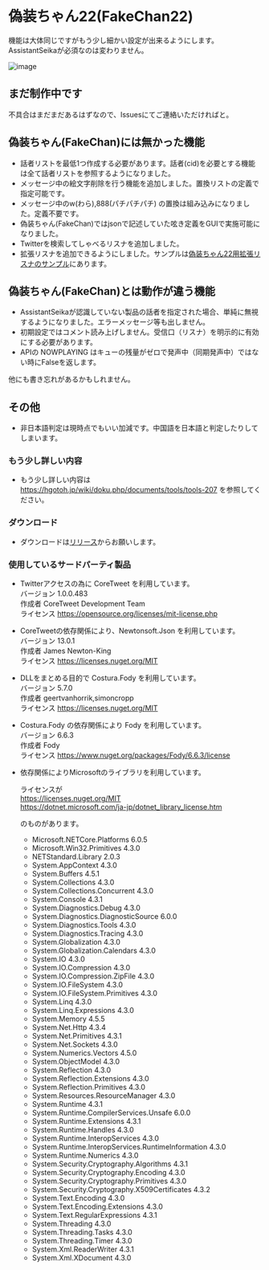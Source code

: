 # 偽装ちゃん22(FakeChan22)

機能は大体同じですがもう少し細かい設定が出来るようにします。AssistantSeikaが必須なのは変わりません。

![image](https://user-images.githubusercontent.com/22530106/192142882-3d7ae2e4-ba15-46a1-a407-dfd9d05569d2.png)

## まだ制作中です

不具合はまだまだあるはずなので、Issuesにてご連絡いただければと。

## 偽装ちゃん(FakeChan)には無かった機能

 - 話者リストを最低1つ作成する必要があります。話者(cid)を必要とする機能は全て話者リストを参照するようになりました。
 - メッセージ中の絵文字削除を行う機能を追加しました。置換リストの定義で指定可能です。
 - メッセージ中のw(わら),888(パチパチパチ) の置換は組み込みになりました。定義不要です。
 - 偽装ちゃん(FakeChan)ではjsonで記述していた呟き定義をGUIで実施可能になりました。
 - Twitterを検索してしゃべるリスナを追加しました。
 - 拡張リスナを追加できるようにしました。サンプルは[偽装ちゃん22用拡張リスナのサンプル](https://github.com/k896951/TaskSampleTask)にあります。

## 偽装ちゃん(FakeChan)とは動作が違う機能

 - AssistantSeikaが認識していない製品の話者を指定された場合、単純に無視するようになりました。エラーメッセージ等も出しません。
 - 初期設定ではコメント読み上げしません。受信口（リスナ）を明示的に有効にする必要があります。
 - APIの NOWPLAYING はキューの残量がゼロで発声中（同期発声中）ではない時にFalseを返します。

他にも書き忘れがあるかもしれません。

## その他

 - 非日本語判定は現時点でもいい加減です。中国語を日本語と判定したりしてしまいます。

### もう少し詳しい内容

 - もう少し詳しい内容は https://hgotoh.jp/wiki/doku.php/documents/tools/tools-207 を参照してください。  

### ダウンロード

 - ダウンロードは[リリース](https://github.com/k896951/FakeChan22/releases)からお願いします。

### 使用しているサードパーティ製品

 - Twitterアクセスの為に CoreTweet を利用しています。  
   バージョン 1.0.0.483  
   作成者     CoreTweet Development Team  
   ライセンス https://opensource.org/licenses/mit-license.php  

 - CoreTweetの依存関係により、Newtonsoft.Json を利用しています。  
   バージョン 13.0.1  
   作成者     James Newton-King  
   ライセンス https://licenses.nuget.org/MIT  

 - DLLをまとめる目的で Costura.Fody を利用しています。  
   バージョン 5.7.0  
   作成者     geertvanhorrik,simoncropp  
   ライセンス https://licenses.nuget.org/MIT  

 - Costura.Fody の依存関係により Fody を利用しています。  
   バージョン 6.6.3  
   作成者     Fody  
   ライセンス https://www.nuget.org/packages/Fody/6.6.3/license  

 - 依存関係によりMicrosoftのライブラリを利用しています。  
  
     ライセンスが  
       https://licenses.nuget.org/MIT  
       https://dotnet.microsoft.com/ja-jp/dotnet_library_license.htm  
  
     のものがあります。  
  
   -   Microsoft.NETCore.Platforms    6.0.5
   -   Microsoft.Win32.Primitives    4.3.0
   -   NETStandard.Library    2.0.3
   -   System.AppContext    4.3.0
   -   System.Buffers    4.5.1
   -   System.Collections    4.3.0
   -   System.Collections.Concurrent    4.3.0
   -   System.Console    4.3.1
   -   System.Diagnostics.Debug    4.3.0
   -   System.Diagnostics.DiagnosticSource    6.0.0
   -   System.Diagnostics.Tools    4.3.0
   -   System.Diagnostics.Tracing    4.3.0
   -   System.Globalization    4.3.0
   -   System.Globalization.Calendars    4.3.0
   -   System.IO    4.3.0
   -   System.IO.Compression    4.3.0
   -   System.IO.Compression.ZipFile    4.3.0
   -   System.IO.FileSystem    4.3.0
   -   System.IO.FileSystem.Primitives    4.3.0
   -   System.Linq    4.3.0
   -   System.Linq.Expressions    4.3.0
   -   System.Memory    4.5.5
   -   System.Net.Http    4.3.4
   -   System.Net.Primitives    4.3.1
   -   System.Net.Sockets    4.3.0
   -   System.Numerics.Vectors    4.5.0
   -   System.ObjectModel    4.3.0
   -   System.Reflection    4.3.0
   -   System.Reflection.Extensions    4.3.0
   -   System.Reflection.Primitives    4.3.0
   -   System.Resources.ResourceManager    4.3.0
   -   System.Runtime    4.3.1
   -   System.Runtime.CompilerServices.Unsafe    6.0.0
   -   System.Runtime.Extensions    4.3.1
   -   System.Runtime.Handles    4.3.0
   -   System.Runtime.InteropServices    4.3.0
   -   System.Runtime.InteropServices.RuntimeInformation    4.3.0
   -   System.Runtime.Numerics    4.3.0
   -   System.Security.Cryptography.Algorithms    4.3.1
   -   System.Security.Cryptography.Encoding    4.3.0
   -   System.Security.Cryptography.Primitives    4.3.0
   -   System.Security.Cryptography.X509Certificates    4.3.2
   -   System.Text.Encoding    4.3.0
   -   System.Text.Encoding.Extensions    4.3.0
   -   System.Text.RegularExpressions    4.3.1
   -   System.Threading    4.3.0
   -   System.Threading.Tasks    4.3.0
   -   System.Threading.Timer    4.3.0
   -   System.Xml.ReaderWriter    4.3.1
   -   System.Xml.XDocument    4.3.0
